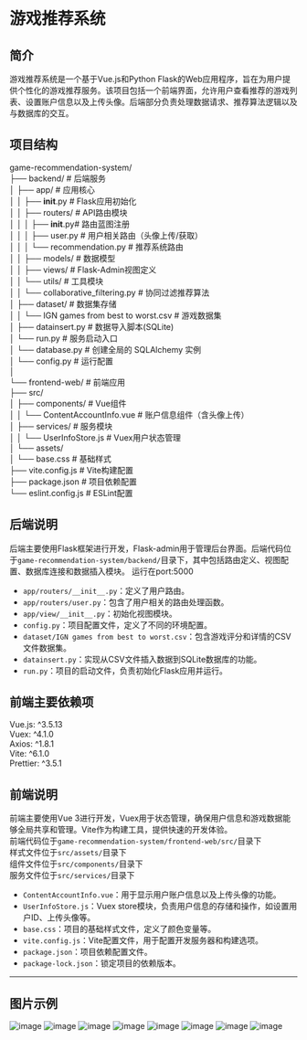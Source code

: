 # 游戏推荐系统

## 简介
游戏推荐系统是一个基于Vue.js和Python Flask的Web应用程序，旨在为用户提供个性化的游戏推荐服务。该项目包括一个前端界面，允许用户查看推荐的游戏列表、设置账户信息以及上传头像。后端部分负责处理数据请求、推荐算法逻辑以及与数据库的交互。

## 项目结构
game-recommendation-system/  
├── backend/                 # 后端服务  
│   ├── app/                # 应用核心  
│   │   ├── __init__.py     # Flask应用初始化  
│   │   ├── routers/        # API路由模块  
│   │   │   ├── __init__.py# 路由蓝图注册  
│   │   │   ├── user.py     # 用户相关路由（头像上传/获取）  
│   │   │   └── recommendation.py # 推荐系统路由  
│   │   ├── models/         # 数据模型   
│   │   ├── views/         # Flask-Admin视图定义  
│   │   └── utils/         # 工具模块  
│   │       └── collaborative_filtering.py # 协同过滤推荐算法  
│   ├── dataset/            # 数据集存储  
│   │   └── IGN games from best to worst.csv # 游戏数据集  
│   ├── datainsert.py       # 数据导入脚本(SQLite)  
│   └── run.py              # 服务启动入口  
│   └── database.py         # 创建全局的 SQLAlchemy 实例  
│   └── config.py           # 运行配置  
│  
└── frontend-web/           # 前端应用  
    ├── src/  
    │   ├── components/     # Vue组件  
    │   │   └── ContentAccountInfo.vue # 账户信息组件（含头像上传）  
    │   ├── services/       # 服务模块  
    │   │   └── UserInfoStore.js # Vuex用户状态管理  
    │   └── assets/  
    │       └── base.css    # 基础样式  
    ├── vite.config.js      # Vite构建配置  
    ├── package.json        # 项目依赖配置  
    └── eslint.config.js    # ESLint配置   

## 后端说明

后端主要使用Flask框架进行开发，Flask-admin用于管理后台界面。后端代码位于`game-recommendation-system/backend/`目录下，其中包括路由定义、视图配置、数据库连接和数据插入模块。
运行在port:5000

- `app/routers/__init__.py`：定义了用户路由。
- `app/routers/user.py`：包含了用户相关的路由处理函数。
- `app/view/__init__.py`：初始化视图模块。
- `config.py`：项目配置文件，定义了不同的环境配置。
- `dataset/IGN games from best to worst.csv`：包含游戏评分和详情的CSV文件数据集。
- `datainsert.py`：实现从CSV文件插入数据到SQLite数据库的功能。
- `run.py`：项目的启动文件，负责初始化Flask应用并运行。




## 前端主要依赖项
Vue.js: ^3.5.13  
Vuex: ^4.1.0  
Axios: ^1.8.1  
Vite: ^6.1.0  
Prettier: ^3.5.1  

## 前端说明

前端主要使用Vue 3进行开发，Vuex用于状态管理，确保用户信息和游戏数据能够全局共享和管理。Vite作为构建工具，提供快速的开发体验。  
前端代码位于`game-recommendation-system/frontend-web/src/`目录下  
样式文件位于`src/assets/`目录下  
组件文件位于`src/components/`目录下  
服务文件位于`src/services/`目录下  

- `ContentAccountInfo.vue`：用于显示用户账户信息以及上传头像的功能。
- `UserInfoStore.js`：Vuex store模块，负责用户信息的存储和操作，如设置用户ID、上传头像等。
- `base.css`：项目的基础样式文件，定义了颜色变量等。
- `vite.config.js`：Vite配置文件，用于配置开发服务器和构建选项。
- `package.json`：项目依赖配置文件。
- `package-lock.json`：锁定项目的依赖版本。

---

## 图片示例
![image](./README_IMG/1.png)
![image](./README_IMG/2.png)
![image](./README_IMG/3.png)
![image](./README_IMG/4.png)
![image](./README_IMG/5.png)
![image](./README_IMG/6.png)
![image](./README_IMG/7.png)
![image](./README_IMG/8.png)
